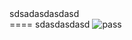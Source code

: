 <div><span>sdsadasdasdasd</span></div>
====
<a herf="dasdasd">sdasdasdasd</a>
<img src="sddasdasd" alt="pass" onError="alert(111)"/>
